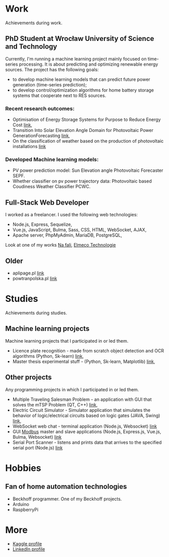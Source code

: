 # Work 
Achievements during work.

## PhD Student at Wrocław University of Science and Technology
Currently, I'm running a machine learning project mainly focused on time-series processing. It is about predicting and optimizing renewable energy sources. The project has the following goals:
* to develop machine learning models that can predict future power generation (time-series prediction);
* to develop control/optimization algorithms for home battery storage systems that cooperate next to RES sources. 

### Recent research outcomes:
* Optimisation of Energy Storage Systems for Purpose to Reduce Energy Cost [link](https://github.com/kollosp/BESSOptimisation/blob/main/Optimisation_of_Energy_Storage_Systems_for_Purpose_to_Reduce_Energy__Cost.pdf),
* Transition Into Solar Elevation Angle Domain for Photovoltaic Power GenerationForecasting [link](https://github.com/kollosp/SunElevationAnglePhotovoltaicForecaster/blob/main/Transition_Into_Solar_Elevation_Angle_Domain_for_Photovoltaic_Power_Generation_Forecasting.pdf),
* On the classification of weather based on the production of photovoltaic installations [link](https://github.com/kollosp/PhotovoltaicBasedCoudinessWeatherClassifier/blob/main/Photovoltaic%20based%20Coudiness%20Weather%20Classifier.pdf)

### Developed Machine learning models:
* PV power prediction model: Sun Elevation angle Photovoltaic Forecaster SEPF.
* Whether classifier on pv power trajectory data: Photovoltaic based Coudiness Weather Classifier PCWC.

## Full-Stack Web Developer
I worked as a freelancer. I used the following web technologies:
* Node.js, Express, Sequelize,
* Vue.js, JavaScript, Bulma, Sass, CSS, HTML, WebSocket, AJAX, 
* Apache server, PhpMyAdmin, MariaDB, PostgreSQL, 

Look at one of my works [Na fali](https://nafali-sport.pl/), [Elmeco Technologie](https://elmecotechnologie.pl/)

## Older
* aplipage.pl [link](https://github.com/kollosp/aplipage.pl)
* powtranpolska.pl [link](https://github.com/kollosp/powtranpolska.pl)

# Studies
Achievements during studies.

## Machine learning projects
Machine learning projects that I participated in or led them.
* Licence plate recognition - made from scratch object detection and OCR algorithms (Python, Sk-learn) [link](https://github.com/kollosp/LicencePlateRecognition),
* Master thesis experimental stuff - (Python, Sk-learn, Matplotlib) [link](https://github.com/kollosp/MasterThesis),

## Other projects
Any programming projects in which I participated in or led them.
* Multiple Traveling Salesman Problem - an application with GUI that solves the mTSP Problem (QT, C++) [link](https://github.com/kollosp/mTSP),
* Electric Circuit Simulator - Simulator application that simulates the behavior of logic/electrical circuits based on logic gates (JAVA, Swing) [link](https://github.com/kollosp/circuit-simulator),
* WebSocket web chat - terminal application (Node.js, Websocket) [link](https://github.com/kollosp/WebsocketChat)
* GUI [Modbus](https://en.wikipedia.org/wiki/Modbus) master and slave applications (Node.js, Express.js, Vue.js, Bulma, Websocket) [link](https://github.com/kollosp/ModbusConsole)
* Serial Port Scanner - listens and prints data that arrives to the specified serial port (Node.js) [link](https://github.com/kollosp/CommunicationPortScanner)
# Hobbies

## Fan of home automation technologies 

* Beckhoff programmer. One of my Beckhoff projects.
* Arduino
* RaspberryPi

# More
*  [Kaggle profile](https://www.kaggle.com/kollosp) 
*  [LinkedIn profile](https://www.linkedin.com/in/pawe%C5%82-parczyk-5049132b3/) 
